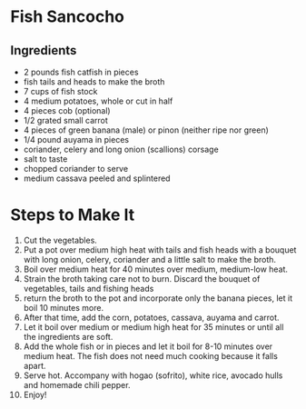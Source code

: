 # Fish Sancocho

## Ingredients


- 2 pounds fish catfish in pieces
- fish tails and heads to make the broth
- 7 cups of fish stock
- 4 medium potatoes, whole or cut in half
- 4 pieces cob (optional)
- 1/2 grated small carrot
- 4 pieces of green banana (male) or pinon (neither ripe nor green)
- 1/4 pound auyama in pieces
- coriander, celery and long onion (scallions) corsage
- salt to taste
- chopped coriander to serve
- medium cassava peeled and splintered



# Steps to Make It

1. Cut the vegetables.
2. Put a pot over medium high heat with tails and fish heads with a bouquet with long onion, celery, coriander and a little salt to make the broth.
3. Boil over medium heat for 40 minutes over medium, medium-low heat.
4. Strain the broth taking care not to burn. Discard the bouquet of vegetables, tails and fishing heads
5. return the broth to the pot and incorporate only the banana pieces, let it boil 10 minutes more.
6. After that time, add the corn, potatoes, cassava, auyama and carrot.
7. Let it boil over medium or medium high heat for 35 minutes or until all the ingredients are soft.
8. Add the whole fish or in pieces and let it boil for 8-10 minutes over medium heat. The fish does not need much cooking because it falls apart.
9. Serve hot. Accompany with hogao (sofrito), white rice, avocado hulls and homemade chili pepper.
10. Enjoy!
